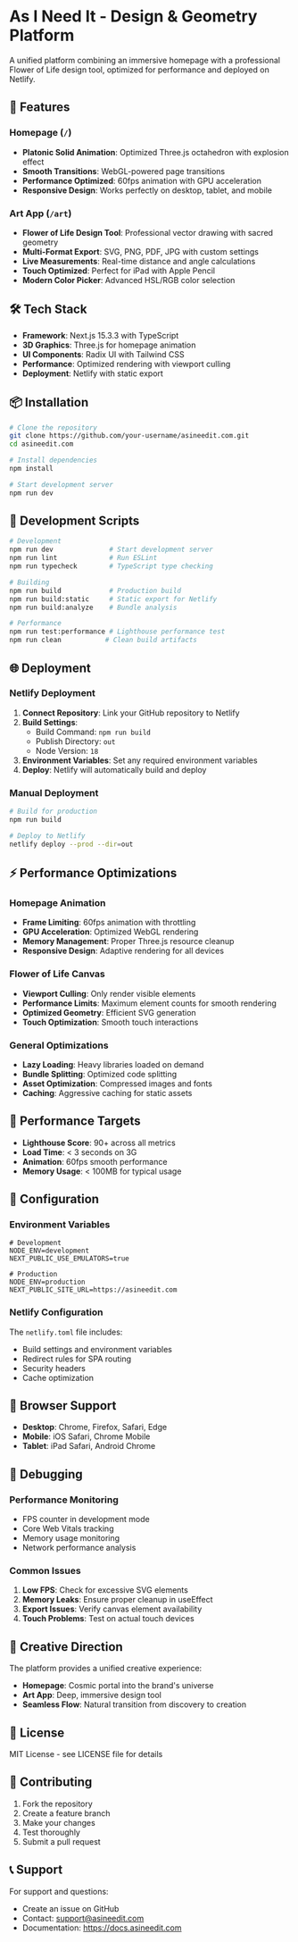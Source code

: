 # As I Need It - Design & Geometry Platform

A unified platform combining an immersive homepage with a professional Flower of Life design tool, optimized for performance and deployed on Netlify.

## 🚀 Features

### Homepage (`/`)
- **Platonic Solid Animation**: Optimized Three.js octahedron with explosion effect
- **Smooth Transitions**: WebGL-powered page transitions
- **Performance Optimized**: 60fps animation with GPU acceleration
- **Responsive Design**: Works perfectly on desktop, tablet, and mobile

### Art App (`/art`)
- **Flower of Life Design Tool**: Professional vector drawing with sacred geometry
- **Multi-Format Export**: SVG, PNG, PDF, JPG with custom settings
- **Live Measurements**: Real-time distance and angle calculations
- **Touch Optimized**: Perfect for iPad with Apple Pencil
- **Modern Color Picker**: Advanced HSL/RGB color selection

## 🛠 Tech Stack

- **Framework**: Next.js 15.3.3 with TypeScript
- **3D Graphics**: Three.js for homepage animation
- **UI Components**: Radix UI with Tailwind CSS
- **Performance**: Optimized rendering with viewport culling
- **Deployment**: Netlify with static export

## 📦 Installation

```bash
# Clone the repository
git clone https://github.com/your-username/asineedit.com.git
cd asineedit.com

# Install dependencies
npm install

# Start development server
npm run dev
```

## 🚀 Development Scripts

```bash
# Development
npm run dev              # Start development server
npm run lint             # Run ESLint
npm run typecheck        # TypeScript type checking

# Building
npm run build            # Production build
npm run build:static     # Static export for Netlify
npm run build:analyze    # Bundle analysis

# Performance
npm run test:performance # Lighthouse performance test
npm run clean           # Clean build artifacts
```

## 🌐 Deployment

### Netlify Deployment

1. **Connect Repository**: Link your GitHub repository to Netlify
2. **Build Settings**:
   - Build Command: `npm run build`
   - Publish Directory: `out`
   - Node Version: `18`
3. **Environment Variables**: Set any required environment variables
4. **Deploy**: Netlify will automatically build and deploy

### Manual Deployment

```bash
# Build for production
npm run build

# Deploy to Netlify
netlify deploy --prod --dir=out
```

## ⚡ Performance Optimizations

### Homepage Animation
- **Frame Limiting**: 60fps animation with throttling
- **GPU Acceleration**: Optimized WebGL rendering
- **Memory Management**: Proper Three.js resource cleanup
- **Responsive Design**: Adaptive rendering for all devices

### Flower of Life Canvas
- **Viewport Culling**: Only render visible elements
- **Performance Limits**: Maximum element counts for smooth rendering
- **Optimized Geometry**: Efficient SVG generation
- **Touch Optimization**: Smooth touch interactions

### General Optimizations
- **Lazy Loading**: Heavy libraries loaded on demand
- **Bundle Splitting**: Optimized code splitting
- **Asset Optimization**: Compressed images and fonts
- **Caching**: Aggressive caching for static assets

## 🎯 Performance Targets

- **Lighthouse Score**: 90+ across all metrics
- **Load Time**: < 3 seconds on 3G
- **Animation**: 60fps smooth performance
- **Memory Usage**: < 100MB for typical usage

## 🔧 Configuration

### Environment Variables

```env
# Development
NODE_ENV=development
NEXT_PUBLIC_USE_EMULATORS=true

# Production
NODE_ENV=production
NEXT_PUBLIC_SITE_URL=https://asineedit.com
```

### Netlify Configuration

The `netlify.toml` file includes:
- Build settings and environment variables
- Redirect rules for SPA routing
- Security headers
- Cache optimization

## 📱 Browser Support

- **Desktop**: Chrome, Firefox, Safari, Edge
- **Mobile**: iOS Safari, Chrome Mobile
- **Tablet**: iPad Safari, Android Chrome

## 🐛 Debugging

### Performance Monitoring
- FPS counter in development mode
- Core Web Vitals tracking
- Memory usage monitoring
- Network performance analysis

### Common Issues
1. **Low FPS**: Check for excessive SVG elements
2. **Memory Leaks**: Ensure proper cleanup in useEffect
3. **Export Issues**: Verify canvas element availability
4. **Touch Problems**: Test on actual touch devices

## 🎨 Creative Direction

The platform provides a unified creative experience:
- **Homepage**: Cosmic portal into the brand's universe
- **Art App**: Deep, immersive design tool
- **Seamless Flow**: Natural transition from discovery to creation

## 📄 License

MIT License - see LICENSE file for details

## 🤝 Contributing

1. Fork the repository
2. Create a feature branch
3. Make your changes
4. Test thoroughly
5. Submit a pull request

## 📞 Support

For support and questions:
- Create an issue on GitHub
- Contact: support@asineedit.com
- Documentation: https://docs.asineedit.com
